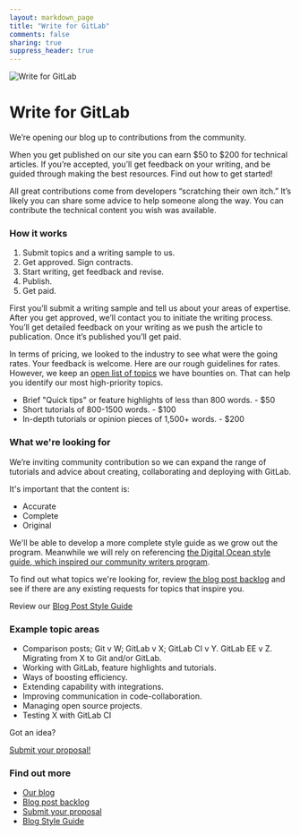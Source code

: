 ```yaml
---
layout: markdown_page
title: "Write for GitLab"
comments: false
sharing: true
suppress_header: true
---
```

![Write for GitLab](/images/community/computers-table-banner.jpg)

# Write for GitLab

We’re opening our blog up to contributions from the community.

When you get published on our site you can earn $50 to $200 for technical articles. If you’re accepted, you’ll get feedback on your writing, and be guided through making the best resources. Find out how to get started!

All great contributions come from developers “scratching their own itch.” It’s likely you can share some advice to help someone along the way. You can contribute the technical content you wish was available.

### How it works

1.  Submit topics and a writing sample to us.
2.  Get approved. Sign contracts.
3.  Start writing, get feedback and revise.
4.  Publish.
5.  Get paid.

First you’ll submit a writing sample and tell us about your areas of expertise. After you get approved, we’ll contact you to initiate the writing process. You’ll get detailed feedback on your writing as we push the article to publication. Once it’s published you’ll get paid.

In terms of pricing, we looked to the industry to see what were the going rates. Your feedback is welcome. Here are our rough guidelines for rates. However, we keep an [open list of topics](https://gitlab.com/gitlab-com/blog-posts/issues?milestone_id=&scope=all&sort=created_desc&state=opened&utf8=%E2%9C%93&assignee_id=0&author_id=&milestone_title=&label_name=&weight=) we have bounties on. That can help you identify our most high-priority topics.

- Brief "Quick tips" or feature highlights of less than 800 words. - $50
- Short tutorials of 800-1500 words. - $100
- In-depth tutorials or opinion pieces of 1,500+ words. - $200

### What we're looking for

We’re inviting community contribution so we can expand the range of tutorials and advice about creating, collaborating and deploying with GitLab.

It's important that the content is:

- Accurate
- Complete
- Original

We'll be able to develop a more complete style guide as we grow out the program. Meanwhile we will rely on referencing [the Digital Ocean style guide, which inspired our community writers program](https://www.digitalocean.com/community/tutorials/how-to-write-an-article-for-the-digitalocean-community).

To find out what topics we're looking for, review [the blog post backlog](https://gitlab.com/gitlab-com/blog-posts/issues?milestone_id=&scope=all&sort=created_desc&state=opened&utf8=%E2%9C%93&assignee_id=0&author_id=&milestone_title=&label_name=&weight=) and see if there are any existing requests for topics that inspire you.

Review our [Blog Post Style Guide](https://gitlab.com/gitlab-com/blog-posts/blob/master/STYLEGUIDE.md)

### Example topic areas

- Comparison posts; Git v W; GitLab v X; GitLab CI v Y. GitLab EE v Z.
Migrating from X to Git and/or GitLab.
- Working with GitLab, feature highlights and tutorials.
- Ways of boosting efficiency.
- Extending capability with integrations.
- Improving communication in code-collaboration.
- Managing open source projects.
- Testing X with GitLab CI

Got an idea?

[Submit your proposal!](http://ow.ly/WWMAg)

### Find out more

- [Our blog](http://about.gitlab.com)
- [Blog post backlog](http://ow.ly/WWA2n)
- [Submit your proposal](http://ow.ly/WWMAg)
- [Blog Style Guide](https://gitlab.com/gitlab-com/blog-posts/blob/master/STYLEGUIDE.md)
